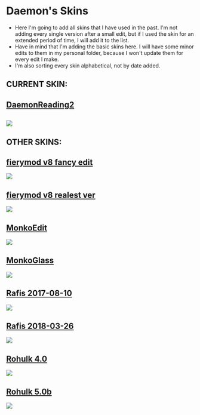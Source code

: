 # Daemon's Skins
- Here I'm going to add all skins that I have used in the past. I'm not adding every single version after a small edit, but if I used the skin for an extended period of time, I will add it to the list.
- Have in mind that I'm adding the basic skins here. I will have some minor edits to them in my personal folder, because I won't update them for every edit I make.
- I'm also sorting every skin alphabetical, not by date added.

CURRENT SKIN:
---------------------------------------------------------------------------------------------
## [DaemonReading2](https://www.mediafire.com/file/32guuhu2m96zn1w/DaemonReading_2.osk/file)
![](https://i.imgur.com/MiKzYlp.png)
---------------------------------------------------------------------------------------------

OTHER SKINS:
---------------------------------------------------------------------------------------------
## [fierymod v8 fancy edit](https://mega.nz/file/JDphhTLS#ipfwBd5WwmF-7N21iPPAkws2HRMx4kRyrvzYUhzjjS8)
![](https://camo.githubusercontent.com/8027c5120d61a9f4fe6c13f2eb84570b548292e91b51da1b7e71f06ef7a34f44/68747470733a2f2f6f73752e7070792e73682f73732f31383030343930312f31306264)

## [fierymod v8 realest ver](https://skins.osuck.net/index.php?newsid=329)
![](https://camo.githubusercontent.com/d58a95927c9940497922cbf176639e8b3558d63269c13150efdf51ec8fc81481/68747470733a2f2f6f73752e7070792e73682f73732f3131373735373939)

## [MonkoEdit](https://skins.osuck.net/index.php?newsid=2011)
![](https://skins.osuck.net/uploads/posts/2021-03/1615248704_screenshot9666.jpg)

## [MonkoGlass](https://monkosite.s3.us-west-2.amazonaws.com/MonkoGlass.osk)
![](https://monko2k.xyz/preview/skin22.jpg)

## [Rafis 2017-08-10](https://skins.osuck.net/index.php?newsid=164)
![](https://skins.osuck.net/uploads/posts/2018-09/1537866697_gwd7ahb.jpg)

## [Rafis 2018-03-26](https://skins.osuck.net/index.php?newsid=166)
![](https://skins.osuck.net/uploads/posts/2018-09/1537866905_ferbeuw.jpg)

## [Rohulk 4.0](https://skins.osuck.net/index.php?newsid=801)
![](https://skins.osuck.net/uploads/posts/2019-05/1559304264_screenshot4866.jpg)

## [Rohulk 5.0b](https://skins.osuck.net/index.php?newsid=802)
![](https://skins.osuck.net/uploads/posts/2019-05/1559304578_screenshot4877.jpg)
